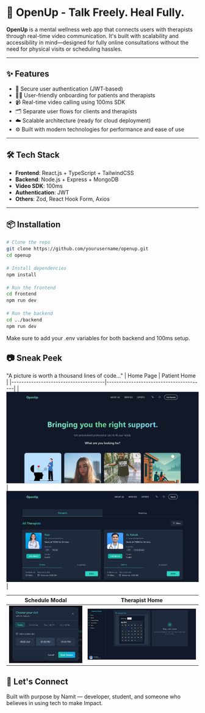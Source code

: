 # 🧠 OpenUp - Talk Freely. Heal Fully.

**OpenUp** is a mental wellness web app that connects users with therapists through real-time video communication. It's built with scalability and accessibility in mind—designed for fully online consultations without the need for physical visits or scheduling hassles.

---

## ✨ Features

- 🔐 Secure user authentication (JWT-based)
- 🧍‍♂️ User-friendly onboarding for patients and therapists
- 📹 Real-time video calling using 100ms SDK
- 🗂️ Separate user flows for clients and therapists
- ☁️ Scalable architecture (ready for cloud deployment)
- ⚙️ Built with modern technologies for performance and ease of use

---

## 🛠 Tech Stack

- **Frontend**: React.js + TypeScript + TailwindCSS  
- **Backend**: Node.js + Express + MongoDB  
- **Video SDK**: 100ms  
- **Authentication**: JWT  
- **Others**: Zod, React Hook Form, Axios

---

## 📦 Installation

```bash
# Clone the repo
git clone https://github.com/yourusername/openup.git
cd openup

# Install dependencies
npm install

# Run the frontend
cd frontend
npm run dev

# Run the backend
cd ../backend
npm run dev
```

Make sure to add your .env variables for both backend and 100ms setup.

## 📷 Sneak Peek
"A picture is worth a thousand lines of code..."
| Home Page                             | Patient Home                           |
|--------------------------------------|----------------------------------------|
| ![Home](./Frontend/public/HomePage.png)       | ![Info](./Frontend/public/PatientHome.png)      |

| Schedule Modal                         | Therapist Home                         |
|--------------------------------------|----------------------------------------|
| ![Items](./Frontend/public/ScheduleModal.png)  | ![Cakes](./Frontend/public/TherapistHome.png)           |

## 🤝 Let's Connect
Built with purpose by Namit — developer, student, and someone who believes in using tech to make Impact.
